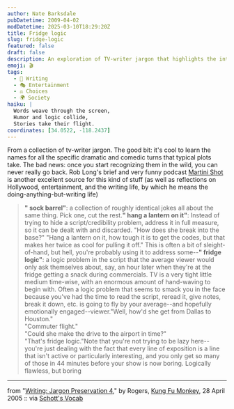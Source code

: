 ```yaml
---
author: Nate Barksdale
pubDatetime: 2009-04-02
modDatetime: 2025-03-10T18:29:20Z
title: Fridge logic
slug: fridge-logic
featured: false
draft: false
description: An exploration of TV-writer jargon that highlights the intricacies of scriptwriting with a humorous touch.
emoji: 🎬
tags:
  - 📝 Writing
  - 🎭 Entertainment
  - ⚖️ Choices
  - 🌍 Society
haiku: |
  Words weave through the screen,  
  Humor and logic collide,  
  Stories take their flight.
coordinates: [34.0522, -118.2437]
---
```


From a collection of tv-writer jargon. The good bit: it's cool to learn the names for all the specific dramatic and comedic turns that typical plots take. The bad news: once you start recognizing them in the wild, you can never really go back. Rob Long's brief and very funny podcast [Martini Shot](http://www.kcrw.com/etc/programs/ma) is another excellent source for this kind of stuff (as well as reflections on Hollywood, entertainment, and the writing life, by which he means the doing-anything-but-writing life)

> **" sock barrel"**: a collection of roughly identical jokes all about the same thing. Pick one, cut the rest.**" hang a lantern on it"**: Instead of trying to hide a script/credibility problem, address it in full measure, so it can be dealt with and discarded. "How does she break into the base?" "Hang a lantern on it, how tough it is to get the codes, but that makes her twice as cool for pulling it off." This is often a bit of sleight-of-hand, but hell, you're probably using it to address some--**" fridge logic"**: a logic problem in the script that the average viewer would only ask themselves about, say, an hour later when they're at the fridge getting a snack during commercials. TV is a very tight little medium time-wise, with an enormous amount of hand-waving to begin with. Often a logic problem that seems to smack you in the face because you've had the time to read the script, reread it, give notes, break it down, etc. is going to fly by your average--and hopefully emotionally engaged--viewer."Well, how'd she get from Dallas to Houston."  
> "Commuter flight."  
> "Could she make the drive to the airport in time?"  
> "That's fridge logic."Note that you're not trying to be lazy here--you're just dealing with the fact that every line of exposition is a line that isn't active or particularly interesting, and you only get so many of those in 44 minutes before your show is now boring. Logically flawless, but boring

---

from "[Writing: Jargon Preservation 4](http://kfmonkey.blogspot.com/2005/04/writing-jargon-preservation-4.html)," by Rogers, [Kung Fu Monkey](http://kfmonkey.blogspot.com/2005/04/writing-jargon-preservation-4.html), 28 April 2005 :: via [Schott's Vocab](http://schott.blogs.nytimes.com/2009/03/28/elsewhere-movie-jargon-preservation/)
